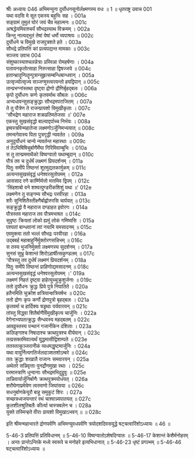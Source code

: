 श्रीः
अध्यायः 046
अभिमन्युना दुर्योधनसूनोर्लक्ष्मणस्य वधः ॥ 1 ॥
धृतराष्ट्र उवाच 	001  
यथा वदसि मे सूत एकस्य बहुभिः सह ।	001a  
सङ्ग्रामं तुमुलं घोरं जयं चैव महात्मनः ॥	001c  
अश्रद्धेयमिवाश्चर्यं सौभद्रस्याथ विक्रमम् ।	002a  
किन्तु नात्यद्भुतं तेषां येषां धर्मो व्यपाश्रयः ॥	002c  
दुर्योधने च विमुखे राजपुत्रशते हते ।	003a  
सौभद्रे प्रतिपत्तिं कां प्रत्यपद्यन्त मामकाः ॥	003c  
सञ्जय उवाच 	004  
संशुष्कास्याश्चलन्नेत्राः प्रस्विन्ना रोमहर्षणाः ।	004a  
पलायनकृतोत्साहा निरुत्साहा द्विषज्जये ॥	004c  
हतान्भ्रातॄन्पितॄन्पुत्रान्सुहृत्सम्बन्धिबान्धवान् ।	005a  
उत्सृज्योत्सृज्य सञ्जग्मुस्त्वरयन्तो हयद्विपान् ॥	005c  
तान्प्रभग्नांस्तथा दृष्ट्वा द्रोणो द्रौणिर्बृहद्बलः ।	006a  
कृपो दुर्योधनः कर्णः कृतवर्माथ सौबलः ॥	006c  
अभ्यधावन्सुसङ्क्रुद्धाः सौभद्रमपराजितम् ।	007a  
ते तु पौत्रेण ते राजन्प्रायशो विमुखीकृताः ।	007c  
\'सौभद्रेण महाराज शक्रप्रतिमतेजसा ॥\'	007e  
एकस्तु सुखसंवृद्धो बाल्याद्दर्पाच्च निर्भयः ।	008a  
इष्वस्त्रविन्महातेजा लक्ष्मणोऽर्जुनिमभ्ययात् ॥	008c  
तमन्वगेवास्य पिता पुत्रगृद्धी न्यवर्तत ।	009a  
अनुदुर्योधनं चान्ये न्यवर्तन्त महारथाः ॥	009c  
तं तेऽभिषिषिचुर्बाणैर्मेघा गिरिमिवाम्बुभिः ।	010a  
स तु तान्प्रममाथैको विष्वग्वातो यथाम्बुदान् ॥	010c  
पौत्रं तव च दुर्धर्षं लक्ष्मणं प्रियदर्शनम् ।	011a  
पितुः समीपे तिष्ठन्तं शूरमुद्यतकार्मुकम् ॥	011c  
अत्यन्तसुखसंवृद्धं धनेश्वरसुतोपमम् ।	012a  
आससाद रणे कार्ष्णिर्मत्तो मत्तमिव द्विपम् ।	012c  
\'सिंहशाबो वने शश्वत्पुण्डरीकशिशुं यथा ॥\'	012e  
लक्ष्मणेन तु सङ्गम्य सौभद्रः परवीरहा ।	013a  
शरैः सुनिशितैस्तीक्ष्णैर्बाह्वोरुरसि चार्पयत् ॥	013c  
सङ्क्रुद्धो वै महाराज दण्डाहत इवोरगः ।	014a  
पौत्रस्तव महाराज तव पौत्रमभाषत ॥	014c  
सुदृष्टः क्रियतां लोको ह्यमुं लोकं गमिष्यसि ।	015a  
पश्यतां बान्धवानां त्वां नयामि यमसादनम् ॥	015c  
एवमुक्त्वा ततो भल्लं सौभद्रः परवीरहा ।	016a  
उद्बबर्ह महाबाहुर्निर्मुक्तोरगसन्निभम् ॥	016c  
स तस्य भुजनिर्मुक्तो लक्ष्मणस्य सुदर्शनम् ।	017a  
सुनसं सुभ्रु केशान्तं शिरोऽहार्षीत्सकुण्डलम् ॥	017c  
\'पौत्रस्तु तव दुर्धर्षं लक्ष्मणं प्रियदर्शनम् ।	018a  
पितुः समीपे तिष्ठन्तं प्राहिणोद्यमसादनम् ॥	018c  
अत्यन्तसुखसंवृद्धं धनेश्वरसुतोपमम् ।\'	019a  
लक्ष्मणं निहतं दृष्ट्वा हाहेत्युच्चुक्रुशुर्जनाः ॥	019c  
ततो दुर्योधनः क्रुद्धः प्रिये पुत्रे निपातिते ।	020a  
हतैनमिति चुक्रोश क्षत्रियान्क्षत्रियर्षभः ॥	020c  
ततो द्रोणः कृपः कर्णो द्रोणपुत्रो बृहद्बलः ।	021a  
कृतवर्मा च हार्दिक्यः षड्रथाः पर्यवारयन् ॥	021c  
तांस्तु विद्ध्वा शितैर्बाणैर्विमुखीकृत्य चार्जुनिः ।	022a  
वेगेनाभ्यपतत्क्रुद्धः सैन्धवस्य महद्बलम् ॥	022c  
आवव्रुस्तस्य पन्थानं गजानीकेन दंशिताः ।	023a  
कलिङ्गाश्च निषादाश्च क्राथपुत्रश्च वीर्यवान् ।	023c  
तत्प्रसक्तमिवात्यर्थं युद्धमासीद्विशाम्पते ॥	023e  
ततस्तत्कुञ्जरानीकं व्यधमद्धृष्टमार्जुनिः ।	024a  
यथा वायुर्नित्यगतिर्जलदाञ्शतशोऽम्बरे ॥	024c  
ततः क्रुद्धाः शरव्रातै राजानः समवारयन् ।	025a  
अथेतरे सन्निवृत्ताः पुनर्द्रोणमुखा रथाः ।	025c  
परमास्त्राणि धुन्वानाः सौभद्रमभिदुद्रुवुः ॥	025e  
तान्निवार्यार्जुनिर्बाणैः क्राथपुत्रमयोधयत् ।	026a  
शरौघेणाप्रमेयेण त्वरमाणो जिघांसया ॥	026c  
सधनुर्बाणकेयूरौ बाहू समुकुटं शिरः ।	027a  
सच्छत्रध्वजयन्तारं रथं चाश्वान्न्यपातयत् ॥	027c  
कुलशीलश्रुतिबलैः कीर्त्या चास्त्रबलेन च ।	028a  
युक्ते तस्मिन्हते वीराः प्रायशो विमुखाऽभवन् ॥ ॥	028c  

इति श्रीमन्महाभारते द्रोणपर्वणि अभिमन्युवधपर्वणि त्रयोदशदिवसयुद्धे षट्चत्वारिंशोऽध्यायः ॥ 46 ॥

5-46-3 प्रतिपत्तिं प्रतिविधानम् ॥ 5-46-10 विष्वग्वातोऽशेषदिग्वातः ॥ 5-46-17 केशान्तं केशैर्मनोहरम् । अन्तः प्रान्तेऽन्तिके मध्ये स्वरूपे च मनोहरे इत्यभिधानात् ॥ 5-46-23 धृष्टं प्रगल्भम् ॥ 5-46-46 षट्चत्वारिंशोऽध्यायः ॥

